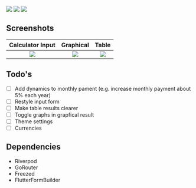 
<p >
  <a href="https://github.com/nplettenberg/etf_calculator/commits/master"><img src="https://img.shields.io/github/commit-activity/m/nplettenberg/etf_calculator?color=FD0A04&style=for-the-badge"/></a>
  <a href="https://github.com/nplettenberg/etf_calculator/commits/master"><img src="https://img.shields.io/github/repo-size/nplettenberg/etf_calculator?style=for-the-badge"/></a>
    <img src="https://img.shields.io/github/languages/top/nplettenberg/etf_calculator?style=for-the-badge"/>

   
</p>

## Screenshots
| **Calculator Input** | **Graphical** | **Table** |
| :---: | :---: | :---: |
| <kbd><img src="https://user-images.githubusercontent.com/30232511/161340446-e9e58ec0-1671-4d0f-aa05-dc8259f11df4.png"/></kbd> | <kbd><img src="https://user-images.githubusercontent.com/30232511/161340436-0446e218-091d-4d0f-856d-0425e18d135e.png"/></kbd> | <kbd><img src="https://user-images.githubusercontent.com/30232511/161340432-dd06ea37-42b9-48ef-9a2f-f2eb6fb293df.png"/></kbd> |

## Todo's
  - [ ] Add dynamics to monthly pament (e.g. increase monthly payment about 5% each year)
  - [ ] Restyle input form
  - [ ] Make table results clearer
  - [ ] Toggle graphs in grapfical result
  - [ ] Theme settings
  - [ ] Currencies

## Dependencies
 * Riverpod
 * GoRouter
 * Freezed
 * FlutterFormBuilder 
